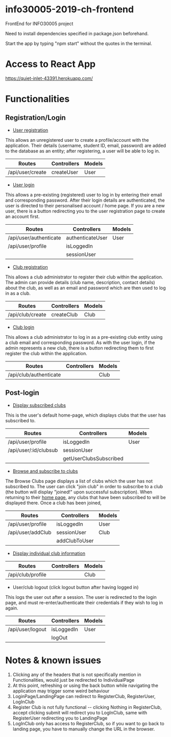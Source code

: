 # info30005-2019-ch-frontend
FrontEnd for INFO30005 project

Need to install dependencies specified in package.json beforehand.

Start the app by typing "npm start" without the quotes in the terminal.

# Access to React App
 https://quiet-inlet-43391.herokuapp.com/

# Functionalities

## Registration/Login

* [User registration](https://quiet-inlet-43391.herokuapp.com/register/user)

This allows an unregistered user to create a profile/account with the application. Their details (username, student ID, email, password) are added to the database as an entity; after registering, a user will be able to log in.


| Routes           | Controllers | Models
| ---------------- | ----------- | ------
| /api/user/create | createUser  | User


* [User login](https://quiet-inlet-43391.herokuapp.com/)

This allows a pre-existing (registered) user to log in by entering their email and corresponding password. After their login details are authenticated, the user is directed to their personalised account / home page. If you are a new user, there is a button redirecting you to the user registration page to create an account first. 

| Routes                 | Controllers       | Models |
| ---------------------- | ----------------- | ------
| /api/user/authenticate | authenticateUser  | User
| /api/user/profile      | isLoggedIn
|                        | sessionUser

* [Club registration](https://quiet-inlet-43391.herokuapp.com/register/club)

This allows a club administrator to register their club within the application. The admin can provide details (club name, description, contact details) about the club, as well as an email and password which are then used to log in as a club.

| Routes            | Controllers | Models |
| ----------------- | ----------- | ------
| /api/club/create  | createClub  | Club

* [Club login](https://quiet-inlet-43391.herokuapp.com/club/login)

This allows a club administrator to log in as a pre-existing club entity using a club email and corresponding password. As with the user login, if the admin represents a new club, there is a button redirecting them to first register the club within the application. 

| Routes                  | Controllers | Models |
| ----------------------- | ----------- | ------
| /api/club/authenticate  |             | Club

## Post-login

* [Display subscribed clubs](https://quiet-inlet-43391.herokuapp.com/user/profile)

This is the user's default home-page, which displays clubs that the user has subscribed to. 

| Routes                | Controllers | Models |
| --------------------- | ----------- | ------
| /api/user/profile     | isLoggedIn  | User
| /api/user/:id/clubsub | sessionUser | 
|                       | getUserClubsSubscribed

* [Browse and subscribe to clubs](https://quiet-inlet-43391.herokuapp.com/clubs)

The Browse Clubs page displays a list of clubs which the user has not subscribed to. The user can click "join club" in order to subscribe to a club (the button will display "joined!" upon successful subscription). When returning to their [home page](https://quiet-inlet-43391.herokuapp.com/user/profile), any clubs that have been subscribed to will be displayed there. Once a club has been joined, 

| Routes               | Controllers | Models |
| ------------------   | ----------- | ------
| /api/user/profile    | isLoggedIn  | User
| /api/user/addClub    | sessionUser | Club
|                      | addClubToUser 

* [Display individual club information](/)

| Routes            | Controllers | Models |
| ----------------- | ----------- | ------
| /api/club/profile |             | Club


* User/club logout (click logout button after having logged in)

This logs the user out after a session. The user is redirected to the login page, and must re-enter/authenticate their credentials if they wish to log in again. 

| Routes           | Controllers | Models |
| ---------------- | ----------- | ------
| /api/user/logout | isLoggedIn  | User
|                  | logOut

# Notes & known issues

1. Clicking any of the headers that is not specifically mention in Functionalities, would just be redirected to IndividualPage 
2. At this point, refreshing or using the back button while navigating the application may trigger some weird behaviour
3.  LoginPage/LandingPage can redirect to RegisterClub, RegisterUser, LogInClub
4. Register Club is not fully functional -- clicking Nothing in RegisterClub, accept clicking submit will redirect you to LogInClub, same with RegisterUser redirecting you to LandingPage
5. LogInClub only has access to RegisterClub, so if you want to go back to landing page, you have to manually change the URL in the browser.

